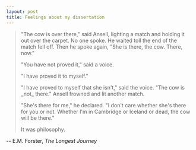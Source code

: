 ```yaml
---
layout: post
title: Feelings about my dissertation
---
```


<blockquote>
<p>"The cow is over there," said Ansell, lighting a match and holding it out over the carpet. No one spoke. He waited toll the end of the match fell off. Then he spoke again, "She is there, the cow. There, now."</p>
<p>"You have not proved it," said a voice.</p>
<p>"I have proved it to myself."</p>
<p>"I have proved to myself that she isn't," said the voice. "The cow is _not_ there." Ansell frowned and lit another match.</p>
<p>"She's there for me," he declared. "I don't care whether she's there for you or not. Whether I'm in Cambridge or Iceland or dead, the cow will be there."</p>
<p>It was philosophy.</p>
</blockquote>

-- E.M. Forster, _The Longest Journey_
